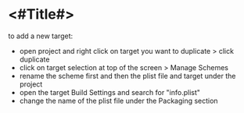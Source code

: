 #  <#Title#>

to add a new target:
- open project and right click on target you want to duplicate > click duplicate
- click on target selection at top of the screen > Manage Schemes
- rename the scheme first and then the plist file and target under the project
- open the target Build Settings and search for "info.plist" 
- change the name of the plist file under the Packaging section
